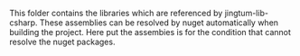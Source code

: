 This folder contains the libraries which are referenced by jingtum-lib-csharp. 
These assemblies can be resolved by nuget automatically when building the project.
Here put the assembies is for the condition that cannot resolve the nuget packages.
